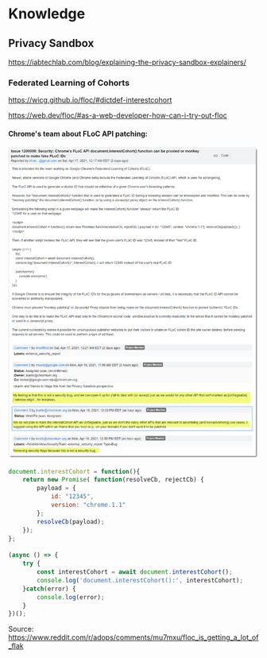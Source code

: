 # Knowledge

## Privacy Sandbox

https://iabtechlab.com/blog/explaining-the-privacy-sandbox-explainers/

### Federated Learning of Cohorts
https://wicg.github.io/floc/#dictdef-interestcohort

https://web.dev/floc/#as-a-web-developer-how-can-i-try-out-floc

#### Chrome's team about FLoC API patching: 
![](docs/floc_forgery.png)
```js
document.interestCohort = function(){ 
    return new Promise( function(resolveCb, rejectCb) {
        payload = {
            id: "12345",
            version: "chrome.1.1"
        };
        resolveCb(payload);
    });
};

(async () => {
    try {
        const interestCohort = await document.interestCohort();
        console.log('document.interestCohort():', interestCohort);
    }catch(error) {
        console.log(error);
    }
})();
```
Source: https://www.reddit.com/r/adops/comments/mu7mxu/floc_is_getting_a_lot_of_flak